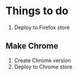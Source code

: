 
Things to do
============

1. Deploy to Firefox store


Make Chrome
-----------

1. Create Chrome version
1. Deploy to Chrome store